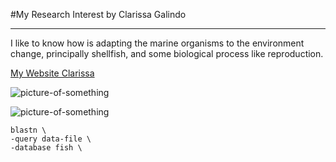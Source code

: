 #My Research Interest
by Clarissa Galindo

---

I like to know how is adapting the marine organisms to the environment change, principally shellfish, and some biological process like reproduction.

[My Website Clarissa](http://www.cicese.edu.mx/int/index.php?mod=persacd&dep=6802&op=fpa&numemp=3406)

![picture-of-something](http://campusmexico.mx/wp-content/uploads/pulpo-rojo.jpg)

![picture-of-something](http://www.oceanwestseafood.com/productsima/Water%20Geoduck%20-%20.JPG)


```
blastn \
-query data-file \
-database fish \
```
